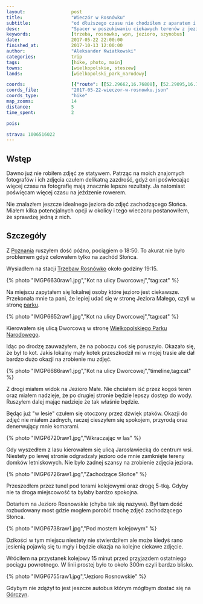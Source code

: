 ```yaml
---
layout:                 post
title:                  "Wieczór w Rosnówku"
subtitle:               "od dłuższego czasu nie chodziłem z aparatem i statywem"
desc:                   "Spacer w poszukiwaniu ciekawych terenów z jeziorami do zdjęć z długim naświetleniem. Tym razem chciałem zobaczyć okolicę Wielkopolskiego Parku Narodowego w Rosnówku."
keywords:               [trzeba, rosnowko, wpn, jezioro, szynobus]
date:                   2017-05-22 22:00:00
finished_at:            2017-10-13 12:00:00
author:                 "Aleksander Kwiatkowski"
categories:             trip
tags:                   [hike, photo, main]
towns:                  [wielkopolskie, steszew]
lands:                  [wielkopolski_park_narodowy]

coords:                 [{"route": [[52.29662,16.76808], [52.29095,16.78254], [52.29339,16.78769], [52.29946,16.77216], [52.29778,16.77147], [52.29660,16.76778]], "type": "hike"}]
coords_file:            "2017-05-22-wieczor-w-rosnowku.json"
coords_type:            "hike"
map_zooms:              14
distance:               5
time_spent:             2

pois:

strava: 1006516022
---
```


[wiki-trzebaw]: https://pl.wikipedia.org/wiki/Trzebaw_(wojew%C3%B3dztwo_wielkopolskie)
[wiki-poznan]: https://pl.wikipedia.org/wiki/Pozna%C5%84
[wiki-wpn]: https://pl.wikipedia.org/wiki/Wielkopolski_Park_Narodowy
[wiki-gorczyn]: https://pl.wikipedia.org/wiki/G%C3%B3rczyn_(Pozna%C5%84)

Wstęp
-----

Dawno już nie robiłem zdjęć ze statywem. Patrząc na moich znajomych fotografów
i ich zdjęcia czułem delikatną zazdrość, gdyż oni poświecając więcej czasu na
fotografię mają znacznie lepsze rezultaty.
Ja natomiast poświęcam więcej czasu na jeżdzenie rowerem.

Nie znalazłem jeszcze idealnego jeziora do zdjęć zachodzącego Słońca. Miałem
kilka potencjalnych opcji w okolicy i tego wieczoru postanowiłem, że
sprawdzę jedną z nich.

Szczegóły
---------

Z [Poznania][wiki-poznan] ruszyłem dość późno, pociągiem o 18:50. To akurat
nie było problemem gdyż celowałem tylko na zachód Słońca.

Wysiadłem na stacji [Trzebaw Rosnówko][wiki-trzebaw] około godziny 19:15.

{% photo "IMGP6630raw1.jpg","Kot na ulicy Dworcowej","tag:cat" %}

Na miejscu zapytałem się lokalnej osoby które jezioro jest ciekawsze.
Przekonała mnie ta pani, że lepiej udać się w stronę Jeziora Małego, czyli
w stronę [parku][wiki-wpn].

{% photo "IMGP6652raw1.jpg","Kot na ulicy Dworcowej","tag:cat" %}

Kierowałem się ulicą Dworcową w stronę [Wielkopolskiego Parku Narodowego][wiki-wpn].

Idąc po drodzę zauważyłem, że na poboczu coś się poruszyło. Okazało się, że
był to kot. Jakis lokalny mały kotek przeszkodził mi w mojej trasie ale
dał bardzo dużo okazji na zrobienie mu zdjęć.

{% photo "IMGP6686raw1.jpg","Kot na ulicy Dworcowej","timeline,tag:cat" %}

Z drogi miałem widok na Jezioro Małe. Nie chciałem iść przez kogoś teren oraz
miałem nadzieje, że po drugiej stronie będzie lepszy dostęp do wody.
Ruszyłem dalej mając nadzieje że tak właśnie będzie.

Będąc już "w lesie" czułem się otoczony przez dźwięk ptaków. Okazji do zdjęć
nie miałem żadnych, raczej cieszyłem się spokojem, przyrodą oraz
denerwujący mnie komarami.

{% photo "IMGP6720raw1.jpg","Wkraczając w las" %}

Gdy wyszedłem z lasu kierowałem się ulicą Jarosławiecką do centrum wsi.
Niestety po lewej stronie odgradzały jezioro ode mnie
zamknięte tereny domków letniskowych.
Nie było żadnej szansy na zrobienie zdjęcia jeziora.

{% photo "IMGP6726raw1.jpg","Zachodzące Słońce" %}

Przeszedłem przez tunel pod torami kolejowymi oraz drogę 5-tką. Gdyby nie ta
droga miejscowość ta byłaby bardzo spokojna.

Dotarłem na Jezioro Rosnowskie (chyba tak się nazywa). Był tam dość rozbudowany
most gdzie mogłem porobić trochę zdjęć zachodzącego Słońca.

{% photo "IMGP6738raw1.jpg","Pod mostem kolejowym" %}

Dzikości w tym miejscu niestety nie stwierdziłem ale może kiedyś rano
jesienią pojawią się tu mgły i będzie okazja na kolejne ciekawe zdjęcie.

Wróciłem na przystanek kolejowy 15 minut przed przyjazdem ostatniego pociągu powrotnego.
W linii prostej było to około 300m czyli bardzo blisko.

{% photo "IMGP6755raw1.jpg","Jezioro Rosnowskie" %}

Gdybym nie zdążył to jest jeszcze autobus którym mógłbym dostać się
na [Górczyn][wiki-gorczyn].
